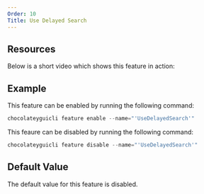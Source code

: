 ```yaml
---
Order: 10
Title: Use Delayed Search
---
```


## Resources

Below is a short video which shows this feature in action:

## Example

This feature can be enabled by running the following command:

```powershell
chocolateyguicli feature enable --name="'UseDelayedSearch'"
```

This feaure can be disabled by running the following command:

```powershell
chocolateyguicli feature disable --name="'UseDelayedSearch'"
```

## Default Value

The default value for this feature is disabled.
